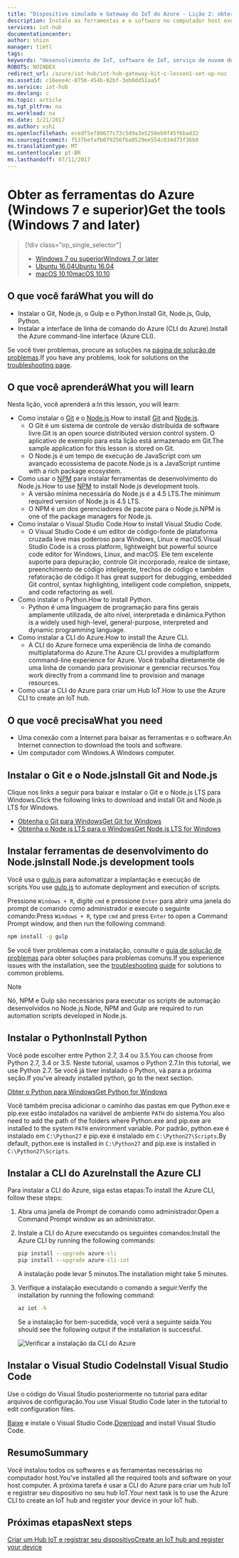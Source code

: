 ```yaml
---
title: "Dispositivo simulado e Gateway do IoT do Azure - Lição 2: obter ferramentas (Windows) | Microsoft Docs"
description: Instale as ferramentas e o software no computador host executando o Windows, crie um Hub IoT e registre seu dispositivo no Hub IoT.
services: iot-hub
documentationcenter: 
author: shizn
manager: timtl
tags: 
keywords: "desenvolvimento de IoT, software de IoT, serviço de nuvem de IoT, software de Internet das Coisas, CLI do Azure, instalar o git no windows, executar gulp, instalar node js no windows, instalar npm no windows, instalar Python no windows"
ROBOTS: NOINDEX
redirect_url: /azure/iot-hub/iot-hub-gateway-kit-c-lesson1-set-up-nuc
ms.assetid: c16eee4c-8756-454b-82bf-3eb0dd51aa5f
ms.service: iot-hub
ms.devlang: c
ms.topic: article
ms.tgt_pltfrm: na
ms.workload: na
ms.date: 3/21/2017
ms.author: xshi
ms.openlocfilehash: ecedf5ef89677c73c5d9a3e5250eb9f45f6bad32
ms.sourcegitcommit: f537befafb079256fba0529ee554c034d73f36b0
ms.translationtype: MT
ms.contentlocale: pt-BR
ms.lasthandoff: 07/11/2017
---
```

# <a name="get-the-tools-windows-7-and-later"></a><span data-ttu-id="1cecb-104">Obter as ferramentas do Azure (Windows 7 e superior)</span><span class="sxs-lookup"><span data-stu-id="1cecb-104">Get the tools (Windows 7 and later)</span></span>
> [!div class="op_single_selector"]
> * [<span data-ttu-id="1cecb-105">Windows 7 ou superior</span><span class="sxs-lookup"><span data-stu-id="1cecb-105">Windows 7 or later</span></span>](iot-hub-gateway-kit-c-sim-lesson2-get-the-tools-win32.md)
> * [<span data-ttu-id="1cecb-106">Ubuntu 16.04</span><span class="sxs-lookup"><span data-stu-id="1cecb-106">Ubuntu 16.04</span></span>](iot-hub-gateway-kit-c-sim-lesson2-get-the-tools-ubuntu.md)
> * [<span data-ttu-id="1cecb-107">macOS 10.10</span><span class="sxs-lookup"><span data-stu-id="1cecb-107">macOS 10.10</span></span>](iot-hub-gateway-kit-c-sim-lesson2-get-the-tools-mac.md)

## <a name="what-you-will-do"></a><span data-ttu-id="1cecb-108">O que você fará</span><span class="sxs-lookup"><span data-stu-id="1cecb-108">What you will do</span></span>

- <span data-ttu-id="1cecb-109">Instalar o Git, Node.js, o Gulp e o Python.</span><span class="sxs-lookup"><span data-stu-id="1cecb-109">Install Git, Node.js, Gulp, Python.</span></span>
- <span data-ttu-id="1cecb-110">Instalar a interface de linha de comando do Azure (CLI do Azure).</span><span class="sxs-lookup"><span data-stu-id="1cecb-110">Install the Azure command-line interface (Azure CLI).</span></span> 

<span data-ttu-id="1cecb-111">Se você tiver problemas, procure as soluções na [página de solução de problemas](iot-hub-gateway-kit-c-sim-troubleshooting.md).</span><span class="sxs-lookup"><span data-stu-id="1cecb-111">If you have any problems, look for solutions on the [troubleshooting page](iot-hub-gateway-kit-c-sim-troubleshooting.md).</span></span>

## <a name="what-you-will-learn"></a><span data-ttu-id="1cecb-112">O que você aprenderá</span><span class="sxs-lookup"><span data-stu-id="1cecb-112">What you will learn</span></span>

<span data-ttu-id="1cecb-113">Nesta lição, você aprenderá a:</span><span class="sxs-lookup"><span data-stu-id="1cecb-113">In this lesson, you will learn:</span></span>

- <span data-ttu-id="1cecb-114">Como instalar o [Git](https://git-scm.com/) e o [Node.js](https://nodejs.org/en/).</span><span class="sxs-lookup"><span data-stu-id="1cecb-114">How to install [Git](https://git-scm.com/) and [Node.js](https://nodejs.org/en/).</span></span>
  - <span data-ttu-id="1cecb-115">O Git é um sistema de controle de versão distribuída de software livre.</span><span class="sxs-lookup"><span data-stu-id="1cecb-115">Git is an open source distributed version control system.</span></span> <span data-ttu-id="1cecb-116">O aplicativo de exemplo para esta lição está armazenado em Git.</span><span class="sxs-lookup"><span data-stu-id="1cecb-116">The sample application for this lesson is stored on Git.</span></span>
  - <span data-ttu-id="1cecb-117">O Node.js é um tempo de execução de JavaScript com um avançado ecossistema de pacote.</span><span class="sxs-lookup"><span data-stu-id="1cecb-117">Node.js is a JavaScript runtime with a rich package ecosystem.</span></span>
- <span data-ttu-id="1cecb-118">Como usar o [NPM](https://www.npmjs.com/) para instalar ferramentas de desenvolvimento do Node.js.</span><span class="sxs-lookup"><span data-stu-id="1cecb-118">How to use [NPM](https://www.npmjs.com/) to install Node.js development tools.</span></span>
  - <span data-ttu-id="1cecb-119">A versão mínima necessária do Node.js é a 4.5 LTS.</span><span class="sxs-lookup"><span data-stu-id="1cecb-119">The minimum required version of Node.js is 4.5 LTS.</span></span>
  - <span data-ttu-id="1cecb-120">O NPM é um dos gerenciadores de pacote para o Node.js.</span><span class="sxs-lookup"><span data-stu-id="1cecb-120">NPM is one of the package managers for Node.js.</span></span>
- <span data-ttu-id="1cecb-121">Como instalar o Visual Studio Code.</span><span class="sxs-lookup"><span data-stu-id="1cecb-121">How to install Visual Studio Code.</span></span>
  - <span data-ttu-id="1cecb-122">O Visual Studio Code é um editor de código-fonte de plataforma cruzada leve mas poderoso para Windows, Linux e macOS.</span><span class="sxs-lookup"><span data-stu-id="1cecb-122">Visual Studio Code is a cross platform, lightweight but powerful source code editor for Windows, Linux, and macOS.</span></span> <span data-ttu-id="1cecb-123">Ele tem excelente suporte para depuração, controle Git incorporado, realce de sintaxe, preenchimento de código inteligente, trechos de código e também refatoração de código.</span><span class="sxs-lookup"><span data-stu-id="1cecb-123">It has great support for debugging, embedded Git control, syntax highlighting, intelligent code completion, snippets, and code refactoring as well.</span></span>
- <span data-ttu-id="1cecb-124">Como instalar o Python.</span><span class="sxs-lookup"><span data-stu-id="1cecb-124">How to install Python.</span></span>
  - <span data-ttu-id="1cecb-125">Python é uma linguagem de programação para fins gerais amplamente utilizada, de alto nível, interpretada e dinâmica.</span><span class="sxs-lookup"><span data-stu-id="1cecb-125">Python is a widely used high-level, general-purpose, interpreted and dynamic programming language.</span></span>
- <span data-ttu-id="1cecb-126">Como instalar a CLI do Azure.</span><span class="sxs-lookup"><span data-stu-id="1cecb-126">How to install the Azure CLI.</span></span>
  - <span data-ttu-id="1cecb-127">A CLI do Azure fornece uma experiência de linha de comando multiplataforma do Azure.</span><span class="sxs-lookup"><span data-stu-id="1cecb-127">The Azure CLI provides a multiplatform command-line experience for Azure.</span></span> <span data-ttu-id="1cecb-128">Você trabalha diretamente de uma linha de comando para provisionar e gerenciar recursos.</span><span class="sxs-lookup"><span data-stu-id="1cecb-128">You work directly from a command line to provision and manage resources.</span></span>
- <span data-ttu-id="1cecb-129">Como usar a CLI do Azure para criar um Hub IoT.</span><span class="sxs-lookup"><span data-stu-id="1cecb-129">How to use the Azure CLI to create an IoT hub.</span></span>

## <a name="what-you-need"></a><span data-ttu-id="1cecb-130">O que você precisa</span><span class="sxs-lookup"><span data-stu-id="1cecb-130">What you need</span></span>

- <span data-ttu-id="1cecb-131">Uma conexão com a Internet para baixar as ferramentas e o software.</span><span class="sxs-lookup"><span data-stu-id="1cecb-131">An Internet connection to download the tools and software.</span></span>
- <span data-ttu-id="1cecb-132">Um computador com Windows.</span><span class="sxs-lookup"><span data-stu-id="1cecb-132">A Windows computer.</span></span>

## <a name="install-git-and-nodejs"></a><span data-ttu-id="1cecb-133">Instalar o Git e o Node.js</span><span class="sxs-lookup"><span data-stu-id="1cecb-133">Install Git and Node.js</span></span>

<span data-ttu-id="1cecb-134">Clique nos links a seguir para baixar e instalar o Git e o Node.js LTS para Windows.</span><span class="sxs-lookup"><span data-stu-id="1cecb-134">Click the following links to download and install Git and Node.js LTS for Windows.</span></span>

- [<span data-ttu-id="1cecb-135">Obtenha o Git para Windows</span><span class="sxs-lookup"><span data-stu-id="1cecb-135">Get Git for Windows</span></span>](https://git-scm.com/download/win/)
- [<span data-ttu-id="1cecb-136">Obtenha o Node.js LTS para o Windows</span><span class="sxs-lookup"><span data-stu-id="1cecb-136">Get Node.js LTS for Windows</span></span>](https://nodejs.org/en/)

## <a name="install-nodejs-development-tools"></a><span data-ttu-id="1cecb-137">Instalar ferramentas de desenvolvimento do Node.js</span><span class="sxs-lookup"><span data-stu-id="1cecb-137">Install Node.js development tools</span></span>

<span data-ttu-id="1cecb-138">Você usa o [gulp.js](http://gulpjs.com/) para automatizar a implantação e execução de scripts.</span><span class="sxs-lookup"><span data-stu-id="1cecb-138">You use [gulp.js](http://gulpjs.com/) to automate deployment and execution of scripts.</span></span>

<span data-ttu-id="1cecb-139">Pressione `Windows + R`, digite `cmd` e pressione `Enter` para abrir uma janela do prompt de comando como administrador e execute o seguinte comando:</span><span class="sxs-lookup"><span data-stu-id="1cecb-139">Press `Windows + R`, type `cmd` and press `Enter` to open a Command Prompt window, and then run the following command:</span></span>

```cmd
npm install -g gulp
```

<span data-ttu-id="1cecb-140">Se você tiver problemas com a instalação, consulte o [guia de solução de problemas](iot-hub-gateway-kit-c-sim-troubleshooting.md) para obter soluções para problemas comuns.</span><span class="sxs-lookup"><span data-stu-id="1cecb-140">If you experience issues with the installation, see the [troubleshooting guide](iot-hub-gateway-kit-c-sim-troubleshooting.md) for solutions to common problems.</span></span>

> [!Note]
> <span data-ttu-id="1cecb-141">Nó, NPM e Gulp são necessários para executar os scripts de automação desenvolvidos no Node.js.</span><span class="sxs-lookup"><span data-stu-id="1cecb-141">Node, NPM and Gulp are required to run automation scripts developed in Node.js.</span></span>

## <a name="install-python"></a><span data-ttu-id="1cecb-142">Instalar o Python</span><span class="sxs-lookup"><span data-stu-id="1cecb-142">Install Python</span></span>

<span data-ttu-id="1cecb-143">Você pode escolher entre Python 2.7, 3.4 ou 3.5.</span><span class="sxs-lookup"><span data-stu-id="1cecb-143">You can choose from Python 2.7, 3.4 or 3.5.</span></span> <span data-ttu-id="1cecb-144">Neste tutorial, usamos o Python 2.7.</span><span class="sxs-lookup"><span data-stu-id="1cecb-144">In this tutorial, we use Python 2.7.</span></span> <span data-ttu-id="1cecb-145">Se você já tiver instalado o Python, vá para a próxima seção.</span><span class="sxs-lookup"><span data-stu-id="1cecb-145">If you've already installed python, go to the next section.</span></span>

[<span data-ttu-id="1cecb-146">Obter o Python para Windows</span><span class="sxs-lookup"><span data-stu-id="1cecb-146">Get Python for Windows</span></span>](https://www.python.org/downloads/)

<span data-ttu-id="1cecb-147">Você também precisa adicionar o caminho das pastas em que Python.exe e pip.exe estão instalados na variável de ambiente `PATH` do sistema.</span><span class="sxs-lookup"><span data-stu-id="1cecb-147">You also need to add the path of the folders where Python.exe and pip.exe are installed to the system `PATH` environment variable.</span></span> <span data-ttu-id="1cecb-148">Por padrão, python.exe é instalado em `C:\Python27` e pip.exe é instalado em `C:\Python27\Scripts`.</span><span class="sxs-lookup"><span data-stu-id="1cecb-148">By default, python.exe is installed in `C:\Python27` and pip.exe is installed in `C:\Python27\Scripts`.</span></span>

## <a name="install-the-azure-cli"></a><span data-ttu-id="1cecb-149">Instalar a CLI do Azure</span><span class="sxs-lookup"><span data-stu-id="1cecb-149">Install the Azure CLI</span></span>

<span data-ttu-id="1cecb-150">Para instalar a CLI do Azure, siga estas etapas:</span><span class="sxs-lookup"><span data-stu-id="1cecb-150">To install the Azure CLI, follow these steps:</span></span>

1. <span data-ttu-id="1cecb-151">Abra uma janela de Prompt de comando como administrador.</span><span class="sxs-lookup"><span data-stu-id="1cecb-151">Open a Command Prompt window as an administrator.</span></span>

2. <span data-ttu-id="1cecb-152">Instale a CLI do Azure executando os seguintes comandos:</span><span class="sxs-lookup"><span data-stu-id="1cecb-152">Install the Azure CLI by running the following commands:</span></span>

   ```cmd
   pip install --upgrade azure-cli
   pip install --upgrade azure-cli-iot
   ```

   <span data-ttu-id="1cecb-153">A instalação pode levar 5 minutos.</span><span class="sxs-lookup"><span data-stu-id="1cecb-153">The installation might take 5 minutes.</span></span>

3. <span data-ttu-id="1cecb-154">Verifique a instalação executando o comando a seguir:</span><span class="sxs-lookup"><span data-stu-id="1cecb-154">Verify the installation by running the following command:</span></span>

   ```cmd
   az iot -h
   ```

   <span data-ttu-id="1cecb-155">Se a instalação for bem-sucedida, você verá a seguinte saída.</span><span class="sxs-lookup"><span data-stu-id="1cecb-155">You should see the following output if the installation is successful.</span></span>

   ![Verificar a instalação da CLI do Azure](media/iot-hub-gateway-kit-lessons/lesson2/az_iot_help_win.png)

## <a name="install-visual-studio-code"></a><span data-ttu-id="1cecb-157">Instalar o Visual Studio Code</span><span class="sxs-lookup"><span data-stu-id="1cecb-157">Install Visual Studio Code</span></span>

<span data-ttu-id="1cecb-158">Use o código do Visual Studio posteriormente no tutorial para editar arquivos de configuração.</span><span class="sxs-lookup"><span data-stu-id="1cecb-158">You use Visual Studio Code later in the tutorial to edit configuration files.</span></span>

<span data-ttu-id="1cecb-159">[Baixe](https://code.visualstudio.com/docs/setup/windows) e instale o Visual Studio Code.</span><span class="sxs-lookup"><span data-stu-id="1cecb-159">[Download](https://code.visualstudio.com/docs/setup/windows) and install Visual Studio Code.</span></span>

## <a name="summary"></a><span data-ttu-id="1cecb-160">Resumo</span><span class="sxs-lookup"><span data-stu-id="1cecb-160">Summary</span></span>

<span data-ttu-id="1cecb-161">Você instalou todos os softwares e as ferramentas necessárias no computador host.</span><span class="sxs-lookup"><span data-stu-id="1cecb-161">You've installed all the required tools and software on your host computer.</span></span> <span data-ttu-id="1cecb-162">A próxima tarefa é usar a CLI do Azure para criar um hub IoT e registrar seu dispositivo no seu hub IoT.</span><span class="sxs-lookup"><span data-stu-id="1cecb-162">Your next task is to use the Azure CLI to create an IoT hub and register your device in your IoT hub.</span></span>

## <a name="next-steps"></a><span data-ttu-id="1cecb-163">Próximas etapas</span><span class="sxs-lookup"><span data-stu-id="1cecb-163">Next steps</span></span>
[<span data-ttu-id="1cecb-164">Criar um Hub IoT e registrar seu dispositivo</span><span class="sxs-lookup"><span data-stu-id="1cecb-164">Create an IoT hub and register your device</span></span>](iot-hub-gateway-kit-c-sim-lesson2-register-device.md)
